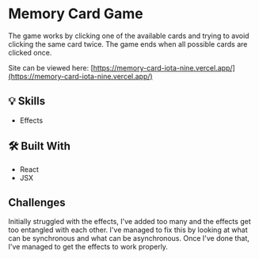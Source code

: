 # Memory Card Game

The game works by clicking one of the available cards and trying to avoid clicking the same card twice. The game ends when all possible cards are clicked once.

Site can be viewed here: [https://memory-card-iota-nine.vercel.app/](https://memory-card-iota-nine.vercel.app/)

## 💡 Skills

- Effects

## 🛠️ Built With

- React
- JSX

## Challenges

Initially struggled with the effects, I've added too many and the effects get too entangled with each other. I've managed to fix this by looking at what can be synchronous and what can be asynchronous. Once I've done that, I've managed to get the effects to work properly.
